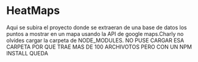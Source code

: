 # HeatMaps
Aqui se subira el proyecto donde se extraeran de una base de datos los puntos a mostrar en un mapa usando la API de google maps.Charly no olvides cargar la carpeta de NODE_MODULES.
NO PUSE CARGAR ESA CARPETA POR QUE TRAE MAS DE 100 ARCHIVOTOS PERO CON UN NPM INSTALL QUEDA
